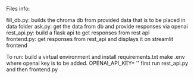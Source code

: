 Files info:

fill_db.py: builds the chroma db from provided data that is to be placed in data folder
ask.py: get the data from db and provide responses via openai
rest_api.py: build a flask api to get responses from rest api  
frontend.py: get responses from rest_api and displays it on streamlit frontend

To run:
build a virtual environment and install requirements.txt
make .env where openai key is to be added. OPENAI_API_KEY= ''
first run rest_api.py and then frontend.py
